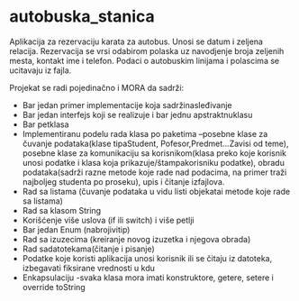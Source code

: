 # autobuska_stanica

Aplikacija za rezervaciju karata za autobus. Unosi se datum i zeljena relacija. Rezervacija se vrsi odabirom polaska uz navodjenje broja zeljenih mesta, kontakt ime i telefon. Podaci o autobuskim linijama i polascima se ucitavaju iz fajla.


Projekat se radi pojedinačno i MORA da sadrži:
* Bar jedan primer implementacije koja sadržinasleđivanje
* Bar jedan interfejs koji se realizuje i bar jednu apstraktnuklasu
* Bar petklasa
* Implementiranu podelu rada klasa po paketima –posebne klase za čuvanje podataka(klase tipaStudent, Pofesor,Predmet...Zavisi od teme), posebne klase za komunikaciju sa korisnikom(klasa preko koje korisnik unosi podatke i klasa koja prikazuje/štampakorisniku podatke), obradu podataka(sadrži razne metode koje rade nad podacima, na primer traži najboljeg studenta po proseku), upis i čitanje izfajlova.
* Rad sa listama (čuvanje podataka u vidu listi objekatai metode koje rade sa listama)
* Rad sa klasom String
* Korišćenje više uslova (if ili switch) i više petlji
* Bar jedan Enum (nabrojivitip)
* Rad sa izuzecima (kreiranje novog izuzetka i njegova obrada)
* Rad sadatotekama(čitanje i pisanje)
* Podatke koje koristi aplikacija unosi korisnik ili se čitaju iz datoteka, izbegavati fiksirane vrednosti u kdu
* Enkapsulaciju -svaka klasa mora imati konstruktore, getere, setere i override toString
